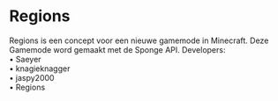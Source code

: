Regions
=======
  
Regions is een concept voor een nieuwe gamemode in Minecraft.
Deze Gamemode word gemaakt met de Sponge API.
Developers:<br/>
• Saeyer<br/>
• knagieknagger<br/> 
• jaspy2000 <br/>
• Regions<br/>

